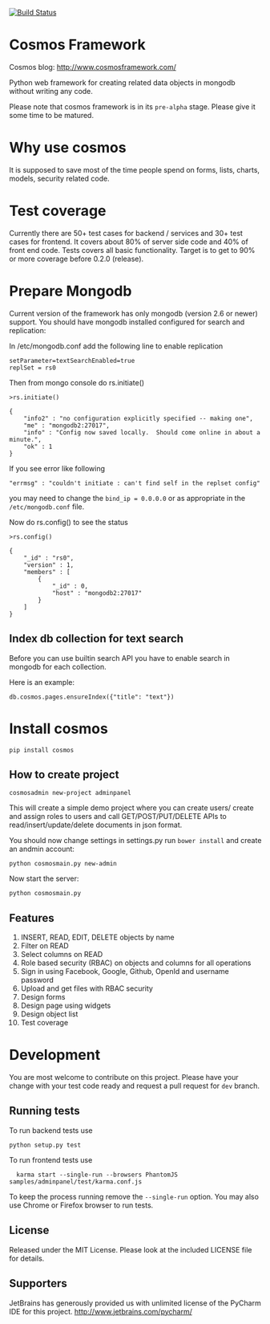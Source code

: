 [![Build Status](https://travis-ci.org/kuasha/cosmos.svg?branch=master)](https://travis-ci.org/kuasha/cosmos)

Cosmos Framework
================

Cosmos blog: http://www.cosmosframework.com/

Python web framework for creating related data objects in mongodb without writing any code.

Please note that cosmos framework is in its ```pre-alpha``` stage. Please give it some time to be matured.

Why use cosmos 
==============
It is supposed to save most of the time people spend on forms, lists, charts, models, security related code.


Test coverage
=============

Currently there are 50+ test cases for backend / services and 30+ test cases for frontend. It covers about 80% of server 
side code and 40% of front end code. Tests covers all basic functionality. Target is to get to 90% or more coverage before 
0.2.0 (release).  


Prepare Mongodb
===============

Current version of the framework has only mongodb (version 2.6 or newer) support. You should have mongodb installed 
configured for search and replication:


In /etc/mongodb.conf add the following line to enable replication

```
setParameter=textSearchEnabled=true
replSet = rs0
```

Then from mongo console do rs.initiate()

```
>rs.initiate()

{
	"info2" : "no configuration explicitly specified -- making one",
	"me" : "mongodb2:27017",
	"info" : "Config now saved locally.  Should come online in about a minute.",
	"ok" : 1
}
```

If you see error like following  

```
"errmsg" : "couldn't initiate : can't find self in the replset config"
```

you may need to change the ```bind_ip = 0.0.0.0``` or as appropriate in the ```/etc/mongodb.conf``` file.

Now do rs.config() to see the status

```
>rs.config()

{
	"_id" : "rs0",
	"version" : 1,
	"members" : [
		{
			"_id" : 0,
			"host" : "mongodb2:27017"
		}
	]
}

```

Index db collection for text search
-----------------------------------

Before you can use builtin search API you have to enable search in mongodb for each collection.
   
Here is an example: 

```
db.cosmos.pages.ensureIndex({"title": "text"})
```


Install cosmos
==============

```
pip install cosmos
```

How to create project
---------------------

```
cosmosadmin new-project adminpanel
```

This will create a simple demo project where you can create users/ create and assign roles to users and call GET/POST/PUT/DELETE APIs to read/insert/update/delete documents in json format.


You should now change settings in settings.py run  ```bower install``` and create an andmin account:

```
python cosmosmain.py new-admin
```


Now start the server:

```
python cosmosmain.py
```

Features
--------

1. INSERT, READ, EDIT, DELETE objects by name
2. Filter on READ
3. Select columns on READ
4. Role based security (RBAC) on objects and columns for all operations
5. Sign in using Facebook, Google, Github, OpenId and username password
6. Upload and get files with RBAC security
7. Design forms
8. Design page using widgets
9. Design object list
10. Test coverage


Development
===========

You are most welcome to contribute on this project. Please have your change with your test code ready and request a pull request for ```dev``` branch. 

Running tests
-------------

To run backend tests use

```
python setup.py test
```

To run frontend tests use

```
  karma start --single-run --browsers PhantomJS samples/adminpanel/test/karma.conf.js
```

To keep the process running remove the ```--single-run``` option. You may also use Chrome or Firefox browser to run tests.
  
  


License
-------
Released under the MIT License. Please look at the included LICENSE file for details.


Supporters
----------

JetBrains has generously provided us with unlimited license of the PyCharm IDE for this project.
http://www.jetbrains.com/pycharm/

